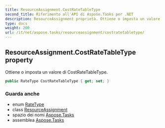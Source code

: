 ```yaml
---
title: ResourceAssignment.CostRateTableType
second_title: Riferimento all'API di Aspose.Tasks per .NET
description: ResourceAssignment proprietà. Ottiene o imposta un valore di CostRateTableType.
type: docs
weight: 200
url: /it/net/aspose.tasks/resourceassignment/costratetabletype/
---
```

## ResourceAssignment.CostRateTableType property

Ottiene o imposta un valore di CostRateTableType.

```csharp
public RateType CostRateTableType { get; set; }
```

### Guarda anche

* enum [RateType](../../ratetype/)
* class [ResourceAssignment](../)
* spazio dei nomi [Aspose.Tasks](../../resourceassignment/)
* assemblea [Aspose.Tasks](../../../)


